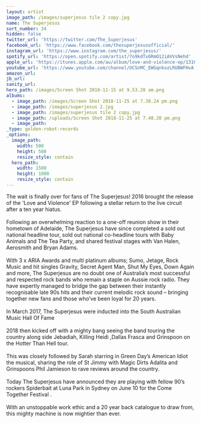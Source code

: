 ```yaml
---
layout: artist
image_path: /images/superjesus tile 2 copy.jpg
name: The Superjesus
sort_number: 34
hidden: false
twitter_url: 'https://twitter.com/The_Superjesus'
facebook_url: 'https://www.facebook.com/thesuperjesusofficial/'
instagram_url: 'https://www.instagram.com/the_superjesus/'
spotify_url: 'https://open.spotify.com/artist/7o9kdTx6RmO12iAVVsNehd'
apple_url: 'https://itunes.apple.com/au/album/love-and-violence-ep/1316022655'
youtube_url: 'https://www.youtube.com/channel/UCSnMC_EWGqnkozLRUBWFHvA'
amazon_url:
jb_url:
sanity_url:
hero_path: /images/Screen Shot 2018-11-15 at 9.53.28 am.png
albums:
  - image_path: /images/Screen Shot 2018-11-25 at 7.38.24 pm.png
  - image_path: /images/superjesus 2.jpg
  - image_path: /images/superjesus tile 2 copy.jpg
  - image_path: /uploads/Screen Shot 2018-11-25 at 7.40.20 pm.png
  - image_path:
_type: golden-robot-records
_options:
  image_path:
    width: 500
    height: 500
    resize_style: contain
  hero_path:
    width: 1500
    height: 1000
    resize_style: contain
---
```


The wait is finally over for fans of The Superjesus! 2016 brought the release of the 'Love and Violence' EP following a stellar return to the live circuit after a ten year hiatus.<br><br>Following an overwhelming reaction to a one-off reunion show in their hometown of Adelaide, The Superjesus have since completed a sold out national headline tour, sold out national co-headline tours with Baby Animals and The Tea Party, and shared festival stages with Van Halen, Aerosmith and Bryan Adams.<br><br>With 3 x ARIA Awards and multi platinum albums; Sumo, Jetage, Rock Music and hit singles Gravity, Secret Agent Man, Shut My Eyes, Down Again and more, The Superjesus are no doubt one of Australia’s most successful and respected rock bands who remain a staple on Aussie rock radio. They have expertly managed to bridge the gap between their instantly recognisable late 90s hits and their current melodic rock sound – bringing together new fans and those who’ve been loyal for 20 years.<br><br>In March 2017, The Superjesus were inducted into the South Australian Music Hall Of Fame<br><br>2018 then kicked off with a mighty bang seeing the band touring the country along side Jebadiah, Killing Heidi ,Dallas Frasca and Grinspoon on the Hotter Than Hell tour. <br><br>This was closely followed by Sarah starring in Green Day’s American Idiot the musical, sharing the role of St Jimmy with Magic Dirts Adalita and Grinspoons Phil Jamieson to rave reviews around the country. <br><br>Today The Superjesus have announced they are playing with fellow 90’s rockers Spiderbait at Luna Park in Sydney on June 10 for the Come Together Festival .<br><br>With an unstoppable work ethic and a 20 year back catalogue to draw from, this mighty machine is now mightier than ever.